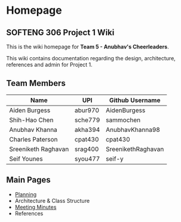 # Homepage

## SOFTENG 306 Project 1 Wiki

This is the wiki homepage for **Team 5 - Anubhav's Cheerleaders**.

This wiki contains documentation regarding the design, architecture, references and admin for Project 1.

## Team Members

| Name                | UPI     | Github Username    |
| ------------------- | ------- | ------------------ |
| Aiden Burgess       | abur970 | AidenBurgess       |
| Shih-Hao Chen       | sche779 | sammochen          |
| Anubhav Khanna      | akha394 | AnubhavKhanna98    |
| Charles Paterson    | cpat430 | cpat430            |
| Sreeniketh Raghavan | srag400 | SreenikethRaghavan |
| Seif Younes         | syou477 | seif-y             |

## Main Pages

-   [Planning](Planning.md)
-   Architecture & Class Structure
-   [Meeting Minutes](minutes/README.md)
-   References
